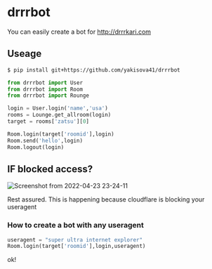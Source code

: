 # drrrbot
You can easily create a bot for http://drrrkari.com
## Useage
```sh
$ pip install git+https://github.com/yakisova41/drrrbot
```

```python
from drrrbot import User
from drrrbot import Room
from drrrbot import Rounge

login = User.login('name','usa')
rooms = Lounge.get_allroom(login)
target = rooms['zatsu'][0]

Room.login(target['roomid'],login)
Room.send('hello',login)
Room.logout(login)
```

## IF blocked access?
![Screenshot from 2022-04-23 23-24-11](https://user-images.githubusercontent.com/75610521/169055115-37f93c66-10ca-4316-bfc1-9e7e4759de87.png)

Rest assured.
This is happening because cloudflare is blocking your useragent

### How to create a bot with any useragent
```python
useragent = "super ultra internet explorer"
Room.login(target['roomid'],login,useragent)
```
ok!
